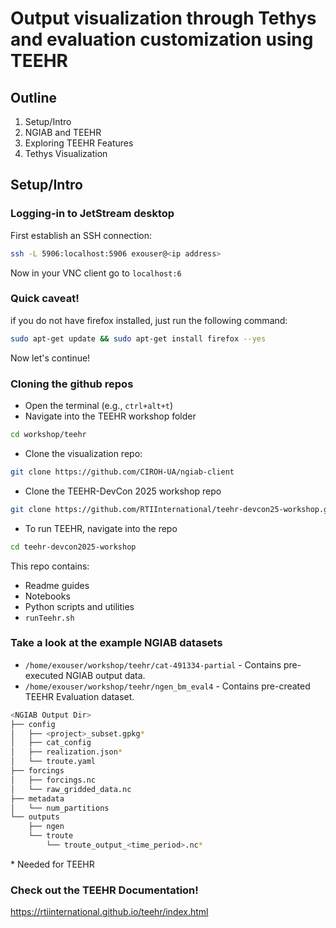# Output visualization through Tethys and evaluation customization using TEEHR

## Outline
1. Setup/Intro
2. NGIAB and TEEHR
3. Exploring TEEHR Features
4. Tethys Visualization

## Setup/Intro
### Logging-in to JetStream desktop

First establish an SSH connection:
```bash
ssh -L 5906:localhost:5906 exouser@<ip address>
```

Now in your VNC client go to `localhost:6`

### Quick caveat!

if you do not have firefox installed, just run the following command:

```bash
sudo apt-get update && sudo apt-get install firefox --yes
```
Now let's continue! 

### Cloning the github repos
- Open the terminal (e.g., `ctrl+alt+t`)
- Navigate into the TEEHR workshop folder
```bash
cd workshop/teehr
```
- Clone the visualization repo:
```bash
git clone https://github.com/CIROH-UA/ngiab-client
```

- Clone the TEEHR-DevCon 2025 workshop repo
```bash
git clone https://github.com/RTIInternational/teehr-devcon25-workshop.git
```
- To run TEEHR, navigate into the repo

```bash
cd teehr-devcon2025-workshop
```
This repo contains:
- Readme guides
- Notebooks
- Python scripts and utilities
- `runTeehr.sh`

 ### Take a look at the example NGIAB datasets

- `/home/exouser/workshop/teehr/cat-491334-partial` - Contains pre-executed NGIAB output data.
- `/home/exouser/workshop/teehr/ngen_bm_eval4` - Contains pre-created TEEHR Evaluation dataset.

```bash
<NGIAB Output Dir>
├── config
│   ├── <project>_subset.gpkg*
│   ├── cat_config
│   ├── realization.json*
│   └── troute.yaml
├── forcings
│   ├── forcings.nc
│   └── raw_gridded_data.nc
├── metadata
│   └── num_partitions
└── outputs
    ├── ngen
    └── troute
        └── troute_output_<time_period>.nc*
```
\* Needed for TEEHR

### Check out the TEEHR Documentation!
https://rtiinternational.github.io/teehr/index.html